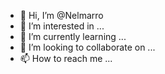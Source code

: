 - 👋 Hi, I’m @Nelmarro
- 👀 I’m interested in ...
- 🌱 I’m currently learning ...
- 💞️ I’m looking to collaborate on ...
- 📫 How to reach me ...

<!---
Nelmarro/Nelmarro is a ✨ special ✨ repository because its `README.md` (this file) appears on your GitHub profile.
You can click the Preview link to take a look at your changes.
--->
